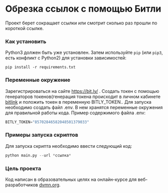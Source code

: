 # Обрезка ссылок с помощью Битли

Проект берет сокращает ссылки или смотрит сколько раз прошли по короткой ссылке.

### Как установить

Python3 должен быть уже установлен. 
Затем используйте `pip` (или `pip3`, есть конфликт с Python2) для установки зависимостей:
```
pip install -r requirements.txt
```
### Переменные окружение

Зарегистрироваться на сайте https://bit.ly/ . Создать токен с помощью генераторов токенов(генерация токена происходит в личном кабинете [bitlink](https://bitly.com/a/sign_in?rd=/settings/api/) и положить токен в переменную BITLY_TOKEN..
Для запуска необходимо создать файл .env. В нем хранятся переменные окружения для правильной работы кода. Пример содержимого файла .env:
```python
BITLY_TOKEN="85702846582048501379033"
```
### Примеры запуска скриптов
Для запуска скрипта необходимо ввести следующий код:
```python
python main.py --url *ссылка*
```
### Цель проекта

Код написан в образовательных целях на онлайн-курсе для веб-разработчиков [dvmn.org](https://dvmn.org/).